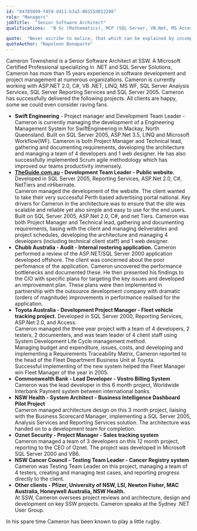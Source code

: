 ```yaml
---
id: "84785899-f459-dd11-b3a3-00155d012206"
role: "Managers"
jobTitle:  "Senior Software Architect"
qualifications:  "B Sc (Mathematics), MCP (SQL Server, VB.Net, MS Access, MS Excel, Networking)"

quote:  "Never ascribe to malice, that which can be explained by incompetence."
quoteAuthor: "Napoleon Bonaparte"
---
```



Cameron Townshend is a Senior Software Architect at SSW. A Microsoft Certified Professional specializing in .NET and SQL Server Solutions, Cameron has more than 15 years experience in software development and project management at numerous organizations. Cameron is currently working with ASP.NET 2.0, C#, VB .NET, LINQ, MS WF, SQL Server Analysis Services, SQL Server Reporting Services and SQL Server 2005. Cameron has successfully delivered the following projects. All clients are happy, some we could even consider raving fans. 

*   **Swift Engineering** - Project manager and Development Team Leader - Cameron is currently managing the development of a Engineering Management System for SwiftEngineering in Mackay, North Queensland. Built on SQL Server 2005, ASP.Net 3.5, LINQ and Microsoft Workflow(WF). Cameron is both Project Manager and Technical lead, gathering and documenting requirements, developing the architecture and managing a team of 4 developers and 1 web designer. He has also successfully implemented Scrum agile methodology which has improved our teams productivity immensely. 
*   **[TheGuide.com.au](https://www.theguide.com.au/) - Development Team Leader - Public website.** Developed in SQL Server 2005, Reporting Services, ASP.Net 2.0, C#, NetTiers and nHibernate.  
Cameron managed the development of the website. The client wanted to take their very successful Perth based advertising portal national. Key drivers for Cameron in the architecture was to ensure that the site was scalable and reliable yet also simple and easy to use for the end users. Built on SQL Server 2005, ASP.Net 2.0, C#, and net Tiers. Cameron was both Project Manager and Technical lead, gathering and documenting requirements, liasing with the client and managing deliverables and project schedules, developing the architecture and managing 4 developers (including technical client staff) and 1 web designer.
*   **Chubb Australia - Audit - Internal rostering application.** Cameron performed a review of the ASP.NET/SQL Server 2000 application developed offshore. The client was concerned about the poor perfomance of the application. Cameron uncovered the performance bottlenecks and documented these. He then presented his findings to the CIO with specific plans for targeting the key issues and developed an improvement plan. These plans were then implemented in partnership with the outsource development company with dramatic (orders of magnitude) improvements in performance realised for the application.
*   **Toyota Australia - Development Project Manager - Fleet vehicle tracking project.** Developed in SQL Server 2000, Reporting Services, ASP.Net 2.0, and Access.   
Cameron managed the three year project with a team of 4 developers, 2 testers, 2 documenters, and was team leader of 4 client staff using System Development Life Cycle management method.  
Managing budget and expenditure, issues, costs, and developing and implementing a Requirements Traceability Matrix, Cameron reported to the head of the Fleet Department Business Unit at Toyota.  
Successful implementing of the new system helped the Fleet Manager win Fleet Manager of the year in 2005. 
*   **Commonwealth Bank - Lead Developer - Vostro Billing System**  
Cameron was the lead developer in this 6 month project, Worldwide Interbank Payment system between international banks. 
*   **NSW Health - System Architect - Business Intelligence Dashboard Pilot Project**  
Cameron managed architecture design on this 3 month project, liaising with the Business Scorecard Manager, implementing a SQL Server 2005, Analysis Services and Reporting Services solution. The architecture was handed on to a development team for completion. 
*   **Oznet Security - Project Manager - Sales tracking system**  
Cameron managed a team of 3 developers on this 12 month project, reporting to the CEO of Oznet. The project was developed in Microsoft SQL Server 2000 and VB6. 
*   **NSW Cancer Council - Testing Team Leader - Cancer Registry system**  
Cameron was Testing Team Leader on this project, managing a team of 4 testers, creating and managing test cases, and reporting progress directly to the client. 
*   **Other clients - Pfizer, University of NSW, LSI, Newton Fisher, MAC Australia, Honeywell Australia, NSW Health.**  
At SSW, Cameron oversees project reviews and architecture, design and development on key SSW projects. Cameron speaks at the Sydney .NET User Group.

In his spare time Cameron has been known to play a little rugby.